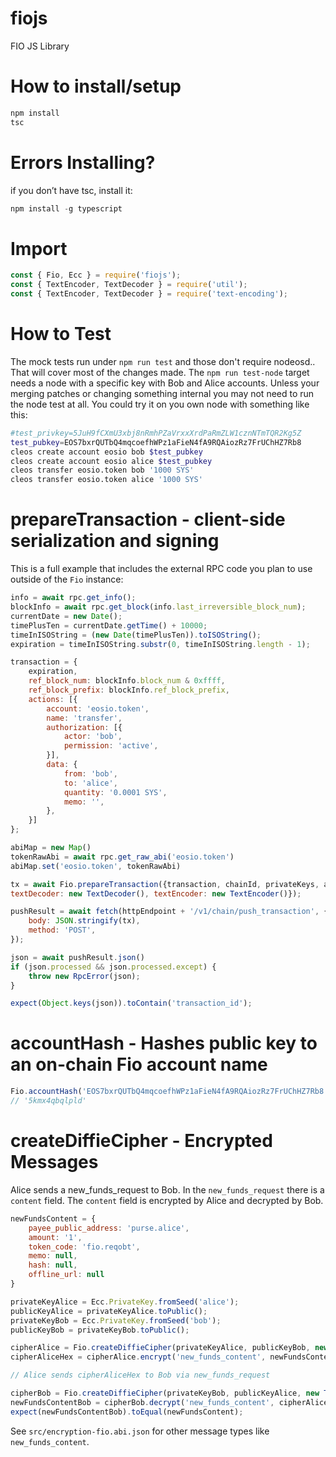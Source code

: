 # fiojs
FIO JS Library

# How to install/setup
```js
npm install
tsc
```

# Errors Installing?
if you don’t have tsc, install it:
```js
npm install -g typescript
```

# Import
```js
const { Fio, Ecc } = require('fiojs');
const { TextEncoder, TextDecoder } = require('util');                   // node only; native TextEncoder/Decoder
const { TextEncoder, TextDecoder } = require('text-encoding');          // React Native, IE11, and Edge Browsers only
```

# How to Test
The mock tests run under `npm run test` and those don't require nodeosd.. That will cover most of the changes made.
The `npm run test-node` target needs a node with a specific key with Bob and Alice accounts. Unless your merging patches or changing something internal you may not need to run the node test at all.  You could try it on you own node with something like this:

```bash
#test_privkey=5JuH9fCXmU3xbj8nRmhPZaVrxxXrdPaRmZLW1cznNTmTQR2Kg5Z
test_pubkey=EOS7bxrQUTbQ4mqcoefhWPz1aFieN4fA9RQAiozRz7FrUChHZ7Rb8
cleos create account eosio bob $test_pubkey
cleos create account eosio alice $test_pubkey
cleos transfer eosio.token bob '1000 SYS'
cleos transfer eosio.token alice '1000 SYS'
```

# prepareTransaction - client-side serialization and signing
This is a full example that includes the external RPC code you plan to use outside of the `Fio` instance:
```js
info = await rpc.get_info();
blockInfo = await rpc.get_block(info.last_irreversible_block_num);
currentDate = new Date();
timePlusTen = currentDate.getTime() + 10000;
timeInISOString = (new Date(timePlusTen)).toISOString();
expiration = timeInISOString.substr(0, timeInISOString.length - 1);

transaction = {
    expiration,
    ref_block_num: blockInfo.block_num & 0xffff,
    ref_block_prefix: blockInfo.ref_block_prefix,
    actions: [{
        account: 'eosio.token',
        name: 'transfer',
        authorization: [{
            actor: 'bob',
            permission: 'active',
        }],
        data: {
            from: 'bob',
            to: 'alice',
            quantity: '0.0001 SYS',
            memo: '',
        },
    }]
};

abiMap = new Map()
tokenRawAbi = await rpc.get_raw_abi('eosio.token')
abiMap.set('eosio.token', tokenRawAbi)

tx = await Fio.prepareTransaction({transaction, chainId, privateKeys, abiMap,
textDecoder: new TextDecoder(), textEncoder: new TextEncoder()});

pushResult = await fetch(httpEndpoint + '/v1/chain/push_transaction', {
    body: JSON.stringify(tx),
    method: 'POST',
});

json = await pushResult.json()
if (json.processed && json.processed.except) {
    throw new RpcError(json);
}

expect(Object.keys(json)).toContain('transaction_id');
```

# accountHash - Hashes public key to an on-chain Fio account name

```js
Fio.accountHash('EOS7bxrQUTbQ4mqcoefhWPz1aFieN4fA9RQAiozRz7FrUChHZ7Rb8')
// '5kmx4qbqlpld'
```

# createDiffieCipher - Encrypted Messages

Alice sends a new_funds_request to Bob.  In the `new_funds_request` there is a
`content` field.  The `content` field is encrypted by Alice and decrypted by Bob.

```js
newFundsContent = {
    payee_public_address: 'purse.alice',
    amount: '1',
    token_code: 'fio.reqobt',
    memo: null,
    hash: null,
    offline_url: null
}

privateKeyAlice = Ecc.PrivateKey.fromSeed('alice');
publicKeyAlice = privateKeyAlice.toPublic();
privateKeyBob = Ecc.PrivateKey.fromSeed('bob');
publicKeyBob = privateKeyBob.toPublic();

cipherAlice = Fio.createDiffieCipher(privateKeyAlice, publicKeyBob, new TextEncoder(), new TextDecoder());
cipherAliceHex = cipherAlice.encrypt('new_funds_content', newFundsContent);

// Alice sends cipherAliceHex to Bob via new_funds_request

cipherBob = Fio.createDiffieCipher(privateKeyBob, publicKeyAlice, new TextEncoder(), new TextDecoder());
newFundsContentBob = cipherBob.decrypt('new_funds_content', cipherAliceHex);
expect(newFundsContentBob).toEqual(newFundsContent);
```

See `src/encryption-fio.abi.json` for other message types like `new_funds_content`.

